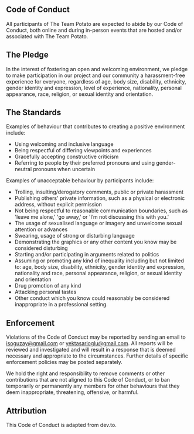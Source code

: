 ## Code of Conduct
All participants of The Team Potato are expected to abide by our Code of Conduct, both online and during in-person events that are hosted and/or associated with The Team Potato.

## The Pledge
In the interest of fostering an open and welcoming environment, we pledge to make participation in our project and our community a harassment-free experience for everyone, regardless of age, body size, disability, ethnicity, gender identity and expression, level of experience, nationality, personal appearance, race, religion, or sexual identity and orientation.

## The Standards
Examples of behaviour that contributes to creating a positive environment include:

 * Using welcoming and inclusive language
 * Being respectful of differing viewpoints and experiences
 * Gracefully accepting constructive criticism
 * Referring to people by their preferred pronouns and using gender-neutral pronouns when uncertain

Examples of unacceptable behaviour by participants include:

 * Trolling, insulting/derogatory comments, public or private harassment
 * Publishing others' private information, such as a physical or electronic address, without explicit permission
 * Not being respectful to reasonable communication boundaries, such as 'leave me alone,' 'go away,' or 'I’m not discussing this with you.'
 * The usage of sexualised language or imagery and unwelcome sexual attention or advances
 * Swearing, usage of strong or disturbing language
 * Demonstrating the graphics or any other content you know may be considered disturbing
 * Starting and/or participating in arguments related to politics
 * Assuming or promoting any kind of inequality including but not limited to: age, body size, disability, ethnicity, gender identity and expression, nationality and race, personal appearance, religion, or sexual identity and orientation
 * Drug promotion of any kind
 * Attacking personal tastes
 * Other conduct which you know could reasonably be considered inappropriate in a professional setting.

## Enforcement
Violations of the Code of Conduct may be reported by sending an email to isoguzay@gmail.com or yektasarioglu@gmail.com. All reports will be reviewed and investigated and will result in a response that is deemed necessary and appropriate to the circumstances. Further details of specific enforcement policies may be posted separately.

We hold the right and responsibility to remove comments or other contributions that are not aligned to this Code of Conduct, or to ban temporarily or permanently any members for other behaviours that they deem inappropriate, threatening, offensive, or harmful.

## Attribution
This Code of Conduct is adapted from dev.to.